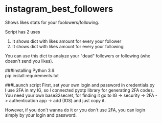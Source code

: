 # instagram_best_followers

Shows likes stats for your foolowers/following.

Script has 2 uses
1) It shows dict with likes amount for every your follower
2) It shows dict with likes amount for every your following

You can use this dict to analyze your "dead" followers or following (who doesn't send you likes).

###Installing
Python 3.6
<br>pip install requirements.txt

###Launch script
First, set your own login and password in credentials.py<br>
I use 2FA in my IG, so I connected pyotp library for generating 2FA codes.
You need your own base32secret, for finding it go to IG -> security -> 2FA -> authentication app -> add (IOS) and just copy it.

However, if you don't wanna do it or you don't use 2FA, you can login simply by your login and password.
